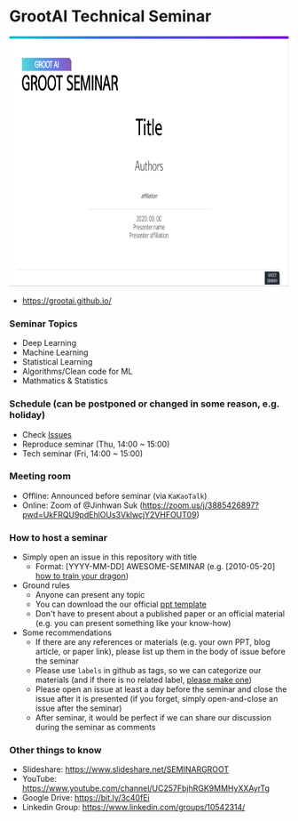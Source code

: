 
# GrootAI Technical Seminar
<a href="url"><img src="https://github.com/GrootAI/Groot_SEMINAR/blob/main/ppt_template.png" height="450" width="800" ></a>
- https://grootai.github.io/


### Seminar Topics 
- Deep Learning
- Machine Learning 
- Statistical Learning
- Algorithms/Clean code for ML
- Mathmatics & Statistics


### Schedule (can be postponed or changed in some reason, e.g. holiday)
- Check [Issues](https://github.com/GrootAI/Groot_SEMINAR/issues)
- Reproduce seminar (Thu, 14:00 ~ 15:00)
- Tech seminar (Fri, 14:00 ~ 15:00)


### Meeting room
- Offline: Announced before seminar (via `KaKaoTalk`)
- Online: Zoom of @Jinhwan Suk (https://zoom.us/j/3885426897?pwd=UkFRQU9pdEhlOUs3VklwcjY2VHFOUT09)


### How to host a seminar
- Simply open an issue in this repository with title
  - Format: [YYYY-MM-DD] AWESOME-SEMINAR (e.g. [2010-05-20] [how to train your dragon](https://www.imdb.com/title/tt0892769/))
- Ground rules
  - Anyone can present any topic 
  - You can download the our official [ppt template](https://drive.google.com/file/d/1VIJr9vvQYGFJWpO32gsnGVVApetojBJe/view?usp=sharing)
  - Don't have to present about a published paper or an official material (e.g. you can present something like your know-how)
- Some recommendations
  - If there are any references or materials (e.g. your own PPT, blog article, or paper link), please list up them in the body of issue before the seminar
  - Please use `labels` in github as tags, so we can categorize our materials (and if there is no related label, [please make one](https://stackoverflow.com/questions/29218900/how-to-create-custom-labels-for-issues-on-github))
  - Please open an issue at least a day before the seminar and close the issue after it is presented (if you forget, simply open-and-close an issue after the seminar)
  - After seminar, it would be perfect if we can share our discussion during the seminar as comments
  
### Other things to know
- Slideshare: https://www.slideshare.net/SEMINARGROOT
- YouTube: https://www.youtube.com/channel/UC257FbjhRGK9MMHyXXAyrTg
- Google Drive: https://bit.ly/3c40fEi
- Linkedin Group: https://www.linkedin.com/groups/10542314/
  

